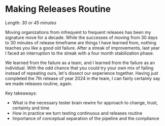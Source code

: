# Making Releases Routine

*Length: 30 or 45 minutes* 

Moving organizations from infrequent to frequent releases has been my signature move for a decade. While the successes of moving 
from 30 days to 30 minutes of release timeframe are things I have learned from, nothing teaches you like a good old failure. After a streak of improvements, 
last year I faced an interruption to the streak with a four month stabilization phase. 

We learned from the failure as a team, and I learned from the failure as an individual. With the odd chance that you could try your own mix of failing instead of repeating ours, 
let's dissect our experience together. Having just completed the 7th release of year 2024 in the team, I can fairly certainly say we made releases routine, again. 

Key takeaways: 

* What is the necessary tester brain rewire for approach to change, trust, certainty and time
* How in practice we turn testing continuous and releases routine
* Importance of conceptual separation of the pipeline and the compliance

